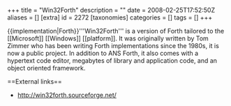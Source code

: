 +++
title = "Win32Forth"
description = ""
date = 2008-02-25T17:52:50Z
aliases = []
[extra]
id = 2272
[taxonomies]
categories = []
tags = []
+++

{{implementation|Forth}}'''Win32Forth''' is a version of Forth tailored to the [[Microsoft]] [[Windows]] [[platform]]. It was originally written by Tom Zimmer who has been writing Forth implementations since the 1980s, it is now a public project. In addition to ANS Forth, it also comes with a hypertext code editor, megabytes of library and application code, and an object oriented framework.

==External links==
* http://win32forth.sourceforge.net/
